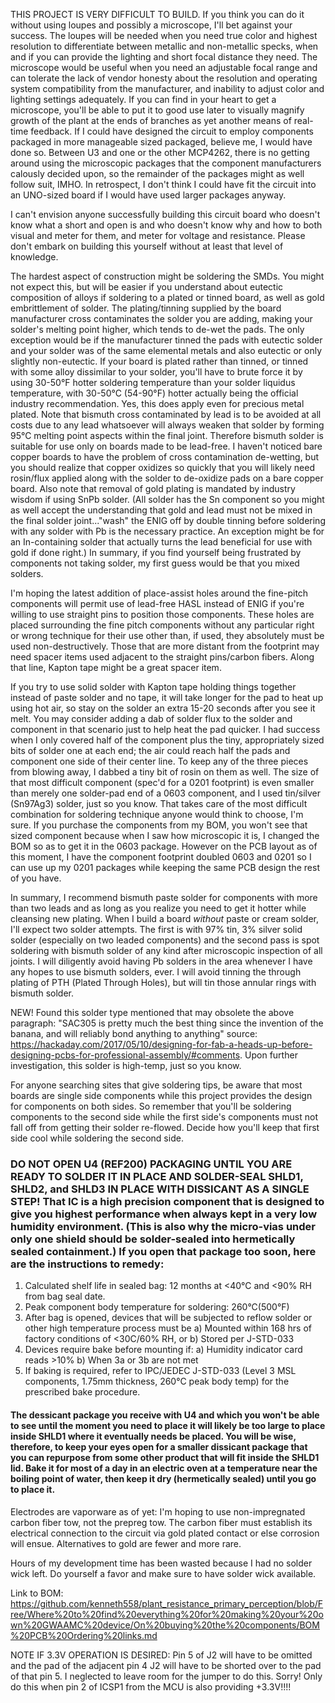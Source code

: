 THIS PROJECT IS VERY DIFFICULT TO BUILD.  If you think you can do it without using loupes and possibly a microscope, I'll bet against your success.  The loupes will be needed when you need true color and highest resolution to differentiate between metallic and non-metallic specks, when and if you can provide the lighting and short focal distance they need.  The microscope would be useful when you need an adjustable focal range and can tolerate the lack of vendor honesty about the resolution and operating system compatibility from the manufacturer, and inability to adjust color and lighting settings adequately.  If you can find in your heart to get a microscope, you'll be able to put it to good use later to visually magnify growth of the plant at the ends of branches as yet another means of real-time feedback.  If I could have designed the circuit to employ components packaged in more manageable sized packaged, believe me, I would have done so.  Between U3 and one or the other MCP4262, there is no getting around using the microscopic packages that the component manufacturers calously decided upon, so the remainder of the packages might as well follow suit, IMHO.  In retrospect, I don't think I could have fit the circuit into an UNO-sized board if I would have used larger packages anyway.

I can't envision anyone successfully building this circuit board who doesn't know what a short and open is and who doesn't know why and how to both visual and meter for them, and meter for voltage and resistance.  Please don't embark on building this yourself without at least that level of knowledge.

The hardest aspect of construction might be soldering the SMDs.  You might not expect this, but will be easier if you understand about eutectic composition of alloys if soldering to a plated or tinned board, as well as gold embrittlement of solder.  The plating/tinning supplied by the board manufacturer cross contaminates the solder you are adding, making your solder's melting point higher, which tends to de-wet the pads.  The only exception would be if the manufacturer tinned the pads with eutectic solder and your solder was of the same elemental metals and also eutectic or only slightly non-eutectic.  If your board is plated rather than tinned, or tinned with some alloy dissimilar to your solder, you'll have to brute force it by using 30-50°F hotter soldering temperature than your solder liquidus temperature, with 30-50°C (54-90°F) hotter actually being the official industry recommendation.  Yes, this does apply even for precious metal plated. Note that bismuth cross contaminated by lead is to be avoided at all costs due to any lead whatsoever will always weaken that solder by forming 95°C melting point aspects within the final joint.  Therefore bismuth solder is suitable for use only on boards made to be lead-free.  I haven't noticed bare copper boards to have the problem of cross contamination de-wetting, but you should realize that copper oxidizes so quickly that you will likely need rosin/flux applied along with the solder to de-oxidize pads on a bare copper board.  Also note that removal of gold plating is mandated by industry wisdom if using SnPb solder.  (All solder has the Sn component so you might as well accept the understanding that gold and lead must not be mixed in the final solder joint..."wash" the ENIG off by double tinning before soldering with any solder with Pb is the necessary practice.  An exception might be for an In-containing solder that actually turns the lead beneficial for use with gold if done right.)  In summary, if you find yourself being frustrated by components not taking solder, my first guess would be that you mixed solders.

I'm hoping the latest addition of place-assist holes around the fine-pitch components will permit use of lead-free HASL instead of ENIG if you're willing to use straight pins to position those components.  These holes are placed surrounding the fine pitch components without any particular right or wrong technique for their use other than, if used, they absolutely must be used non-destructively.  Those that are more distant from the footprint may need spacer items used adjacent to the straight pins/carbon fibers.  Along that line, Kapton tape might be a great spacer item.
 
If you try to use solid solder with Kapton tape holding things together instead of paste solder and no tape, it will take longer for the pad to heat up using hot air, so stay on the solder an extra 15-20 seconds after you see it melt.  You may consider adding a dab of solder flux to the solder and component in that scenario just to help heat the pad quicker.  I had success when I only covered half of the component plus the tiny, appropriately sized bits of solder one at each end; the air could reach half the pads and component one side of their center line.  To keep any of the three pieces from blowing away, I dabbed a tiny bit of rosin on them as well.  The size of that most difficult component (spec'd for a 0201 footprint) is even smaller than merely one solder-pad end of a 0603 component, and I used tin/silver (Sn97Ag3) solder, just so you know.  That takes care of the most difficult combination for soldering technique anyone would think to choose, I'm sure.  If you purchase the components from my BOM, you won't see that sized component because when I saw how microscopic it is, I changed the BOM so as to get it in the 0603 package.  However on the PCB layout as of this moment, I have the component footprint doubled 0603 and 0201 so I can use up my 0201 packages while keeping the same PCB design the rest of you have.

In summary, I recommend bismuth paste solder for components with more than two leads and as long as you realize you need to get it hotter while cleansing new plating.   When I build a board _without_ paste or cream solder, I'll expect two solder attempts.  The first is with 97% tin, 3% silver solid solder (especially on two leaded components) and the second pass is spot soldering with bismuth solder of any kind after microscopic inspection of all joints.  I will diligently avoid having Pb solders in the area whenever I have any hopes to use bismuth solders, ever.  I will avoid tinning the through plating of PTH (Plated Through Holes), but will tin those annular rings with bismuth solder.

NEW! Found this solder type mentioned that may obsolete the above paragraph:
"SAC305 is pretty much the best thing since the invention of the banana, and will reliably bond anything to anything"  source: https://hackaday.com/2017/05/10/designing-for-fab-a-heads-up-before-designing-pcbs-for-professional-assembly/#comments.  Upon further investigation, this solder is high-temp, just so you know.

For anyone searching sites that give soldering tips, be aware that most boards are single side components while this project provides the design for components on both sides.  So remember that you'll be soldering components to the second side while the first side's components must not fall off from getting their solder re-flowed.  Decide how you'll keep that first side cool while soldering the second side.

### DO NOT OPEN U4 (REF200) PACKAGING UNTIL YOU ARE READY TO SOLDER IT IN PLACE AND SOLDER-SEAL SHLD1, SHLD2, and SHLD3 IN PLACE WITH DISSICANT AS A SINGLE STEP!  That IC is a high precision component that is designed to give you highest performance when always kept in a very low humidity environment.  (This is also why the micro-vias under only one shield should be solder-sealed into hermetically sealed containment.)  If you open that package too soon, here are the instructions to remedy: 
 1. Calculated shelf life in sealed bag: 12 months at <40°C and <90% RH from bag seal date.
 2. Peak component body temperature for soldering: 260°C(500°F)
 3. After bag is opened, devices that will be subjected to reflow solder or other high temperature process must be 
   a) Mounted within 168 hrs of factory conditions of <30C/60% RH, or
   b) Stored per J-STD-033
 4. Devices require bake before mounting if:
   a) Humidity indicator card reads >10%
   b) When 3a or 3b are not met
 5. If baking is required, refer to IPC/JEDEC J-STD-033 (Level 3 MSL components, 1.75mm thickness, 260°C peak body temp) for the prescribed bake procedure.

#### The dessicant package you receive with U4 and which you won't be able to see until the moment you need to place it will likely be too large to place inside SHLD1 where it eventually needs be placed.  You will be wise, therefore, to keep your eyes open for a smaller dissicant package that you can repurpose from some other product that will fit inside the SHLD1 lid.  Bake it for most of a day in an electric oven at a temperature near the boiling point of water, then keep it dry (hermetically sealed) until you go to place it.

Electrodes are vaporware as of yet: I'm hoping to use non-impregnated carbon fiber tow, not the prepreg tow.  The carbon fiber must establish its electrical connection to the circuit via gold plated contact or else corrosion will ensue.  Alternatives to gold are fewer and more rare.

Hours of my development time has been wasted because I had no solder wick left.  Do yourself a favor and make sure to have solder wick available.

Link to BOM: https://github.com/kenneth558/plant_resistance_primary_perception/blob/Free/Where%20to%20find%20everything%20for%20making%20your%20own%20GWAAMC%20device/On%20buying%20the%20components/BOM%20PCB%20Ordering%20links.md

NOTE IF 3.3V OPERATION IS DESIRED:  Pin 5 of J2 will have to be omitted and the pad of the adjacent pin 4 J2 will have to be shorted over to the pad of that pin 5.  I neglected to leave room for the jumper to do this.  Sorry!   Only do this when pin 2 of ICSP1 from the MCU is also providing +3.3V!!!!
